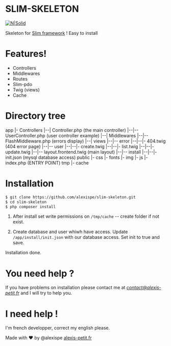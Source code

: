 # SLIM-SKELETON

[![N|Solid](https://i.imgur.com/i7CZ4qC.png)](http://alexis-petit.fr)

Skeleton for [Slim framework](https://www.slimframework.com/) ! Easy to install

# Features!

  - Controllers
  - Middlewares
  - Routes
  - Slim-pdo
  - Twig (views)
  - Cache

# Directory tree
  app
  |- Controllers
  |--| Controller.php (the main controller)
  |--|-- UserController.php (user controller example)
  |--| Middlewares
  |--|-- FlashMiddleware.php (errors display)
  |--| views
  |--|-- error
  |--|--|- 404.twig (404 error page)
  |--|-- user
  |--|--|- create.twig
  |--|--|- list.twig
  |--|--|- update.twig
  |--|-- layout.frontend.twig (main layout)
  |--|-- install
  |--|--|- init.json (mysql database access)
  public
  |- css
  |- fonts
  |- img
  |- js
  |- index.php (ENTRY POINT)
   tmp
  |- cache

# Installation

```sh
$ git clone https://github.com/alexispe/slim-skeleton.git
$ cd slim-skeleton
$ php composer install
```
1. After install set write permissions on `/tmp/cache` -- create folder if not exist.

2. Create database and user whiwh have access.
Update `/app/install/init.json` with our database access. Set init to true and save.

Installation done.

# You need help ?
If you have problems on installation please contact me at *contact@alexis-petit.fr* and I will try to help you.

# I need help !
I'm french developper, correct my english please.

Made with :heart: by @alexispe [alexis-petit.fr](http://www.alexis-petit.fr)
